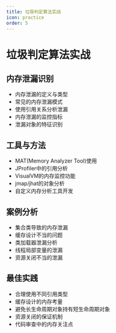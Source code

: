 ```yaml
---
title: 垃圾判定算法实战
icon: practice
order: 5
---
```


# 垃圾判定算法实战

## 内存泄漏识别

- 内存泄漏的定义与类型
- 常见的内存泄漏模式
- 使用引用关系分析泄漏
- 内存泄漏的监控指标
- 泄漏对象的特征识别

## 工具与方法

- MAT(Memory Analyzer Tool)使用
- JProfiler中的引用分析
- VisualVM的内存监控功能
- jmap/jhat的对象分析
- 自定义内存分析工具开发

## 案例分析

- 集合类导致的内存泄漏
- 缓存设计不当的问题
- 类加载器泄漏分析
- 线程局部变量的泄漏
- 资源关闭不当的泄漏

## 最佳实践

- 合理使用不同引用类型
- 缓存设计的内存考量
- 避免长生命周期对象持有短生命周期对象
- 资源关闭的保证机制
- 代码审查中的内存关注点
